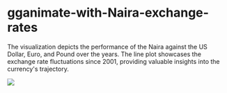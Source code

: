 # gganimate-with-Naira-exchange-rates
The visualization depicts the performance of the Naira against the US Dollar, Euro, and Pound over the years. The line plot showcases the exchange rate fluctuations since 2001, providing valuable insights into the currency's trajectory.

![](https://github.com/dohbams/gganimate-with-Naira-exchange-rates/blob/main/viz/exchange_rate.GIF)
